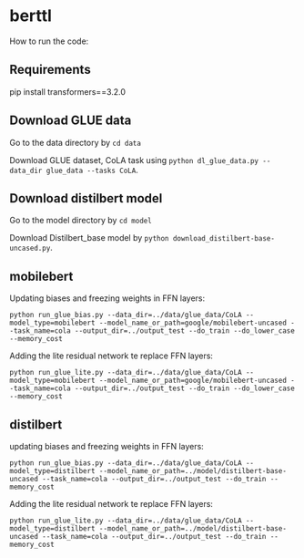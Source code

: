 # berttl

How to run the code:

## Requirements
pip install transformers==3.2.0

## Download GLUE data

Go to the data directory by ```cd data```

Download GLUE dataset, CoLA task using ```python dl_glue_data.py --data_dir glue_data --tasks CoLA```.

## Download distilbert model

Go to the model directory by ```cd model```

Download Distilbert_base model by ```python download_distilbert-base-uncased.py```.

## mobilebert

Updating biases and freezing weights in FFN layers:
```
python run_glue_bias.py --data_dir=../data/glue_data/CoLA --model_type=mobilebert --model_name_or_path=google/mobilebert-uncased --task_name=cola --output_dir=../output_test --do_train --do_lower_case --memory_cost
```

Adding the lite residual network te replace FFN layers:

```
python run_glue_lite.py --data_dir=../data/glue_data/CoLA --model_type=mobilebert --model_name_or_path=google/mobilebert-uncased --task_name=cola --output_dir=../output_test --do_train --do_lower_case --memory_cost
```

## distilbert

updating biases and freezing weights in FFN layers:
```
python run_glue_bias.py --data_dir=../data/glue_data/CoLA --model_type=distilbert --model_name_or_path=../model/distilbert-base-uncased --task_name=cola --output_dir=../output_test --do_train --memory_cost
```

Adding the lite residual network te replace FFN layers:
```
python run_glue_lite.py --data_dir=../data/glue_data/CoLA --model_type=distilbert --model_name_or_path=../model/distilbert-base-uncased --task_name=cola --output_dir=../output_test --do_train --memory_cost
```


